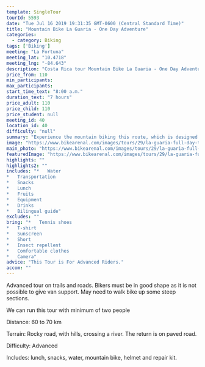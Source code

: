 ```yaml
---
template: SingleTour
tourId: 5593
date: "Tue Jul 16 2019 19:31:35 GMT-0600 (Central Standard Time)"
title: "Mountain Bike La Guaria - One Day Adventure"
categories: 
  - category: Biking
tags: ['Biking']
meeting: "La Fortuna"
meeting_lat: "10.4718"
meeting_lng: "-84.643"
description: "Costa Rica tour Mountain Bike La Guaria - One Day Adventure, id 5593"
price_from: 110
min_participants: 
max_participants: 
start_time_text: "8:00 a.m."
duration_text: "7 hours"
price_adult: 110
price_child: 110
price_student: null
meeting_id: 40
location_id: 40
difficulty: "null"
summary: "Experience the mountain biking this route, which is designed for those who love this sport because it has many large hills and gravel roads"
image: "https://www.bikearenal.com/images/tours/29/la-guaria-full-day-tour.jpg"
main_photo: "https://www.bikearenal.com/images/tours/29/la-guaria-full-day-tour.jpg"
featuredImage: "https://www.bikearenal.com/images/tours/29/la-guaria-full-day-tour.jpg"
highlights: ""
highlights2: ""
includes: "*   Water
*   Transportation
*   Snacks
*   Lunch
*   Fruits
*   Equipment
*   Drinks
*   Bilingual guide"
excludes: ""
bring: "*   Tennis shoes
*   T-shirt
*   Sunscreen
*   Short
*   Insect repellent
*   Comfortable clothes
*   Camera"
advice: "This Tour is For Advanced Riders."
accom: ""
---
```

Advanced tour on trails and roads. Bikers must be in good shape as it is not possible to give van support. May need to walk bike up some steep sections.

We can run this tour with minimum of two people

Distance: 60 to 70 km

Terrain: Rocky road, with hills, crossing a river. The return is on paved road.

Difficulty: Advanced

Includes: lunch, snacks, water, mountain bike, helmet and repair kit.